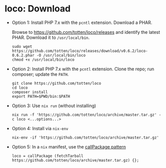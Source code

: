 # loco: Download

* Option 1: Install PHP 7.x with the `pcntl` extension. Download a PHAR.

    Browse to https://github.com/totten/loco/releases and identify the latest PHAR. Download it to `/usr/local/bin`.

    ```
    sudo wget https://github.com/totten/loco/releases/download/v0.6.2/loco-0.6.2.phar -O /usr/local/bin/loco
    chmod +x /usr/local/bin/loco
    ```

* Option 2: Install PHP 7.x with the `pcntl` extension. Clone the repo; run composer; update the `PATH`.
    ```
    git clone https://github.com/totten/loco
    cd loco
    composer install
    export PATH=$PWD/bin:$PATH
    ```

* Option 3: Use `nix run` (without installing)
    ```
    nix run -f 'https://github.com/totten/loco/archive/master.tar.gz' -c loco <...options...>
    ```

* Option 4: Install via `nix-env`
    ```
    nix-env -if 'https://github.com/totten/loco/archive/master.tar.gz'
    ```

* Option 5: In a `nix` manifest, use the [callPackage pattern](https://nixos.org/nixos/nix-pills/callpackage-design-pattern.html#idm140737315777312)
    ```
    loco = callPackage (fetchTarball https://github.com/totten/loco/archive/master.tar.gz) {};
    ```
